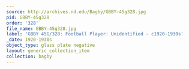 ```yaml
---
source: http://archives.nd.edu/Bagby/GBBY-45g328.jpg
pid: GBBY-45g328
order: '328'
file_name: GBBY-45g328.jpg
label: 'GBBY 45G/328: Football Player: Unidentified - c1920-1930s'
_date: 1920-1930s
object_type: glass plate negative
layout: generic_collection_item
collection: bagby
---
```


